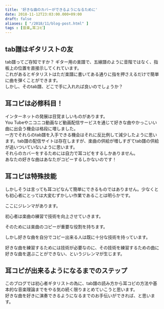 ```yaml
---
title: '好きな曲のカバーができるようになるために'
date: 2018-11-12T23:03:00.000+09:00
draft: false
aliases: [ "/2018/11/blog-post.html" ]
tags : [音楽,耳コピ]
---
```


## tab譜はギタリストの友

tab譜ってご存知ですか？ ギター用の楽譜で、五線譜のように音階ではなく、指板上の位置を直接示してくれています。  
これがあるとギタリストはただ楽譜に書いてある通りに指を押さえるだけで簡単に曲を弾くことができます。  
しかし、そのtab譜、どこで手に入れれば良いのでしょうか？  

## 耳コピは必修科目！


インターネットの発展は目覚ましいものがあります。  
You Tubeやニコニコ動画など動画配信サービスを通じて好きな曲やかっこいい曲に出会う機会は格段に増しました。  
一方でそれらのtab譜を入手できる機会はそれに反比例して減少したように思います。tab譜の配信サイトは存在しますが、楽曲の供給が増しすぎてtab譜の供給が追いついていないように思います。  
それらのカバーをするためには自力で耳コピをするしかありません。  
あなたの好きな曲はあなたがコピーするしかないのです！  

## 耳コピは特殊技能


しかしそうは言っても耳コピなんて簡単にできるものではありません。少なくとも初心者にとっては大変むずかしい作業であることは明らかです。

ここにジレンマがあります。

初心者は楽曲の練習で技術を向上させていきます。

そのためには楽曲のコピーが重要な役割を持ちます。

しかし好きな曲を自分でコピー出来る人は既に十分な技術を持っています。

好きな曲を練習するためには技術が必要なのに、その技術を練習するための曲に好きな曲を選ぶことができない、というジレンマが生じます。

  

## 耳コピが出来るようになるまでのステップ


このブログでは初心者ギタリストの為に、tab譜の読み方から耳コピの方法や基本的な音楽理論までをやる気の続く限りまとめていこうと思います。  
好きな曲を好きに演奏できるようになるまでのお手伝いができれば、と思います。